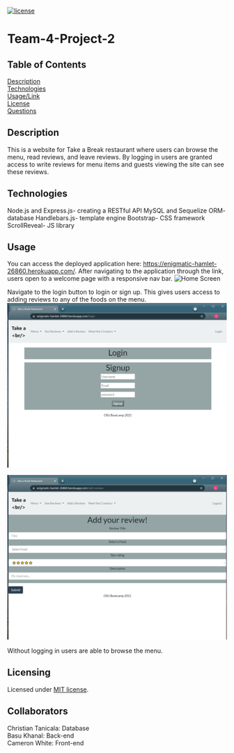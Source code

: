 [![license](https://img.shields.io/badge/license-MIT-orange)](https://shields.io)  

# Team-4-Project-2
 
## Table of Contents 
[Description](#description)  
[Technologies](#technologies)  
[Usage/Link](#usage/link)  
[License](#licensing)  
[Questions](#questions)  
 
## Description
This is a website for Take a Break restaurant where users can browse the menu, read reviews, and leave reviews. By logging in users are granted access to write reviews for menu items and guests viewing the site can see these reviews. 

## Technologies
Node.js and Express.js- creating a RESTful API
MySQL and Sequelize ORM- database
Handlebars.js- template engine
Bootstrap- CSS framework
ScrollReveal- JS library


## Usage
You can access the deployed application here: https://enigmatic-hamlet-26860.herokuapp.com/.
After navigating to the application through the link, users open to a welcome page with a responsive nav bar.
![Home Screen](public\images\Screenshots\homeScreenShot.png)  

Navigate to the login button to login or sign up. This gives users access to adding reviews to any of the foods on the menu.
![Login Screen](public\images\Screenshots\loginScreenShot.png)  


![Add Review Screen](public\images\Screenshots\addReviewScreenShot.png)  

Without logging in users are able to browse the menu.



## Licensing
Licensed under [MIT license](LICENSE).

## Collaborators
Christian Tanicala: Database  
Basu Khanal: Back-end  
Cameron White: Front-end



